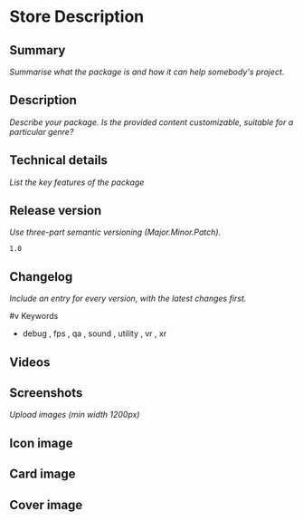 # Store Description

## Summary
_Summarise what the package is and how it can help somebody's project._


## Description
_Describe your package. Is the provided content customizable, suitable for a particular genre?_


## Technical details
_List the key features of the package_


## Release version
_Use three-part semantic versioning (Major.Minor.Patch)._
```
1.0
```
## Changelog
_Include an entry for every version, with the latest changes first._


#v Keywords

- debug , fps , qa , sound , utility , vr , xr

## Videos

## Screenshots 
_Upload images (min width 1200px)_


## Icon image

## Card image

## Cover image
